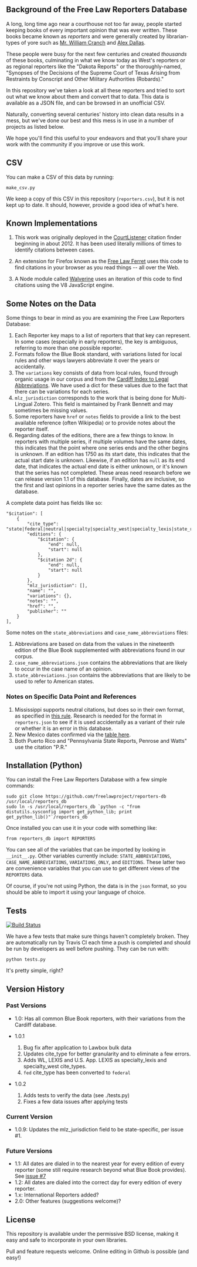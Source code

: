 ## Background of the Free Law Reporters Database

A long, long time ago near a courthouse not too far away, people started keeping books of every important opinion that was ever written. These books became known as *reporters* and were generally created by librarian-types of yore such as [Mr. William Cranch][crancherton] and [Alex Dallas][dalorama].

These people were busy for the next few centuries and created *thousands* of these books, culminating in what we know today as West's reporters or as regional reporters like the "Dakota Reports" or the thoroughly-named, "Synopses of the Decisions of the Supreme Court of Texas Arising from Restraints by Conscript and Other Military Authorities (Robards)."

In this repository we've taken a look at all these reporters and tried to sort out what we know about them and convert that to data. This data is available as a JSON file, and can be browsed in an unofficial CSV.

Naturally, converting several centuries' history into clean data results in a mess, but we've done our best and this mess is in use in a number of projects as listed below.

We hope you'll find this useful to your endeavors and that you'll share your work with the community if you improve or use this work.


## CSV

You can make a CSV of this data by running:

    make_csv.py

We keep a copy of this CSV in this repository (`reporters.csv`), but it is not kept up to date. It should, however, provide a good idea of what's here.


## Known Implementations

 1. This work was originally deployed in the [CourtListener][cl] citation
    finder beginning in about 2012. It has been used literally millions of
    times to identify citations between cases.

 1. An extension for Firefox known as the [Free Law Ferret][ferret] uses this
    code to find citations in your browser as you read things -- all over the
    Web.

 1. A Node module called [Walverine][walv] uses an iteration of this code to
    find citations using the V8 JavaScript engine.


## Some Notes on the Data

Some things to bear in mind as you are examining the Free Law Reporters
Database:

 1. Each Reporter key maps to a list of reporters that that key can represent.
    In some cases (especially in early reporters), the key is ambiguous,
    referring to more than one possible reporter.
 1. Formats follow the Blue Book standard, with variations listed for local
    rules and other ways lawyers abbreviate it over the years or accidentally.
 1. The `variations` key consists of data from local rules, found through
    organic usage in our corpus and from the [Cardiff Index to Legal
    Abbreviations][cardiff]. We have used a dict for these values due to the
    fact that there can be variations for each series.
 1. `mlz_jurisdiction` corresponds to the work that is being done for
    Multi-Lingual Zotero. This field is maintained by Frank Bennett and may
    sometimes be missing values.
 1. Some reporters have `href` or `notes` fields to provide a link to the
    best available reference (often Wikipedia) or to provide notes about the
    reporter itself.
 1. Regarding dates of the editions, there are a few things to know. In
    reporters with multiple series, if multiple volumes have the same dates,
    this indicates that the point where one series ends and the other begins is
    unknown. If an edition has 1750 as its start date, this indicates that the
    actual start date is unknown. Likewise, if an edition has `null` as its
    end date, that indicates the actual end date is either unknown, or it's
    known that the series has not completed. These areas need research before
    we can release version 1.1 of this database. Finally, dates are inclusive,
    so the first and last opinions in a reporter series have the same dates as
    the database.

A complete data point has fields like so:

    "$citation": [
        {
            "cite_type": "state|federal|neutral|specialty|specialty_west|specialty_lexis|state_regional|scotus_early",
            "editions": {
                "$citation": {
                    "end": null,
                    "start": null
                },
                "$citation 2d": {
                    "end": null,
                    "start": null
                }
            },
            "mlz_jurisdiction": [],
            "name": "",
            "variations": {},
            "notes": "",
            "href": "",
            "publisher": ""
        }
    ],

Some notes on the `state_abbreviations` and `case_name_abbreviations` files:

 1. Abbreviations are based on data from the values in the nineteenth edition
    of the Blue Book supplemented with abbreviations found in our corpus.
 1. `case_name_abbreviations.json` contains the abbreviations that are likely
    to occur in the case name of an opinion.
 1. `state_abbreviations.json` contains the abbreviations that are likely to be
    used to refer to American states.


### Notes on Specific Data Point and References

 1. Mississippi supports neutral citations, but does so in their own format, as
    specified in [this rule][missingthepoint]. Research is needed for the
    format in `reporters.json` to see if it is used accidentally as a variant
    of their rule or whether it is an error in this database.
 1. New Mexico dates confirmed via the [table here][nmdates].
 1. Both Puerto Rico and "Pennsylvania State Reports, Penrose and
    Watts" use the citation "P.R."


## Installation (Python)

You can install the Free Law Reporters Database with a few simple commands:

    sudo git clone https://github.com/freelawproject/reporters-db /usr/local/reporters_db
    sudo ln -s /usr/local/reporters_db `python -c "from distutils.sysconfig import get_python_lib; print get_python_lib()"`/reporters_db

Once installed you can use it in your code with something like:

    from reporters_db import REPORTERS

You can see all of the variables that can be imported by looking in
`__init__.py`. Other variables currently include: `STATE_ABBREVIATIONS`,
`CASE_NAME_ABBREVIATIONS`, `VARIATIONS_ONLY`, and `EDITIONS`. These latter two
are convenience variables that you can use to get different views of the
`REPORTERS` data.

Of course, if you're not using Python, the data is in the `json` format, so
you should be able to import it using your language of choice.


## Tests

[![Build Status](https://travis-ci.org/freelawproject/reporters-db.svg?branch=master)][travis]

We have a few tests that make sure things haven't completely broken. They are
automatically run by Travis CI each time a push is completed and should be run
by developers as well before pushing. They can be run with:

    python tests.py

It's pretty simple, right?


## Version History

### Past Versions

 - 1.0: Has all common Blue Book reporters, with their variations from the Cardiff database.
 - 1.0.1

    1. Bug fix after application to Lawbox bulk data
    2. Updates cite_type for better granularity and to eliminate a few errors.
    3. Adds WL, LEXIS and U.S. App. LEXIS as specialty_lexis and specialty_west cite_types.
    4. `fed` cite_type has been converted to `federal`

 - 1.0.2

    1. Adds tests to verify the data (see ./tests.py)
    2. Fixes a few data issues after applying tests

### Current Version

 - 1.0.9: Updates the mlz_jurisdiction field to be state-specific, per issue #1.

### Future Versions

 - 1.1: All dates are dialed in to the nearest year for every edition of every reporter (some still require
         research beyond what Blue Book provides). See [issue #7][7]
 - 1.2: All dates are dialed into the correct day for every edition of every reporter.
 - 1.x: International Reporters added?
 - 2.0: Other features (suggestions welcome)?


## License

This repository is available under the permissive BSD license, making it easy
and safe to incorporate in your own libraries.

Pull and feature requests welcome. Online editing in Github is possible (and easy!)



[crancherton]: https://en.wikipedia.org/wiki/William_Cranch
[dalorama]: https://en.wikipedia.org/wiki/Alexander_J._Dallas_%28statesman%29
[cl]: https://www.courtlistener.com
[ferret]: http://citationstylist.org/2013/08/20/free-law-ferret-document-to-cited-cases-in-a-click/
[walv]: https://github.com/adelevie/walverine
[cardiff]: http://www.legalabbrevs.cardiff.ac.uk/
[missingthepoint]: http://www.aallnet.org/main-menu/Advocacy/access/citation/neutralrules/rules-ms.html
[nmdates]: http://www.nmcompcomm.us/nmcases/pdf/NM%20Reports%20to%20Official%20-%20Vols.%201-75.pdf
[travis]: https://travis-ci.org/freelawproject/reporters-db
[7]: https://github.com/freelawproject/reporters-db/issues/7

